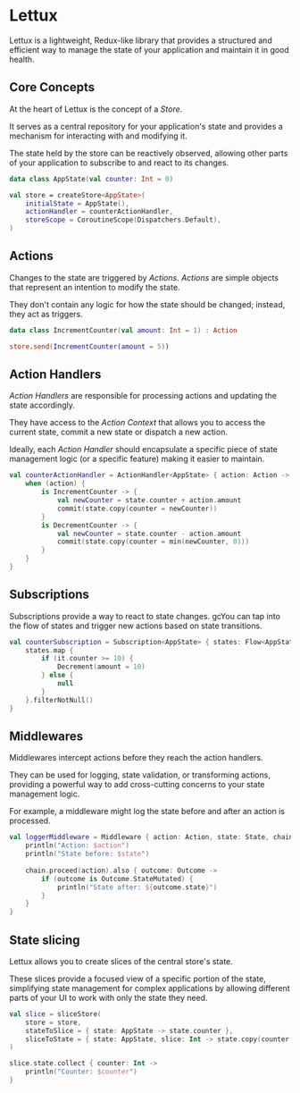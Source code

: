 
# Lettux
Lettux is a lightweight, Redux-like library that provides a structured and efficient way to manage the state 
of your application and maintain it in good health.

## Core Concepts
At the heart of Lettux is the concept of a _Store_. 

It serves as a central repository for your application's state and provides a mechanism for 
interacting with and modifying it. 

The state held by the store can be reactively observed, 
allowing other parts of your application to subscribe to and react to its changes.

```kotlin
data class AppState(val counter: Int = 0)

val store = createStore<AppState>(
    initialState = AppState(), 
    actionHandler = counterActionHandler,
    storeScope = CoroutineScope(Dispatchers.Default),
)
```

## Actions
Changes to the state are triggered by _Actions_. _Actions_ are simple objects that represent an intention to modify 
the state. 

They don't contain any logic for how the state should be changed; instead, they act as triggers.

```kotlin
data class IncrementCounter(val amount: Int = 1) : Action

store.send(IncrementCounter(amount = 5))
```

## Action Handlers
_Action Handlers_ are responsible for processing actions and updating the state accordingly. 

They have access to the _Action Context_ that allows you to access the current state, commit a new state or 
dispatch a new action.

Ideally, each _Action Handler_ should encapsulate a specific piece of state management logic
(or a specific feature) making it easier to maintain.

```kotlin
val counterActionHandler = ActionHandler<AppState> { action: Action ->
    when (action) {
        is IncrementCounter -> {
            val newCounter = state.counter + action.amount
            commit(state.copy(counter = newCounter))
        }
        is DecrementCounter -> {
            val newCounter = state.counter - action.amount
            commit(state.copy(counter = min(newCounter, 0)))
        }
    }
}
```

## Subscriptions
Subscriptions provide a way to react to state changes. gcYou can tap into the flow of states and trigger new actions based on state transitions.

```kotlin
val counterSubscription = Subscription<AppState> { states: Flow<AppState> ->
    states.map {
        if (it.counter >= 10) {
            Decrement(amount = 10)
        } else {
            null
        }
    }.filterNotNull()
}
```

## Middlewares
Middlewares intercept actions before they reach the action handlers. 

They can be used for logging, state validation, or transforming actions, providing a powerful way 
to add cross-cutting concerns to your state management logic. 

For example, a middleware might log the state before and after an action is processed.
```kotlin
val loggerMiddleware = Middleware { action: Action, state: State, chain: Chain ->
    println("Action: $action")
    println("State before: $state")
    
    chain.proceed(action).also { outcome: Outcome ->
        if (outcome is Outcome.StateMutated) {
            println("State after: ${outcome.state}")
        }    
    }
} 
```

## State slicing
Lettux allows you to create slices of the central store's state.

These slices provide a focused view of a specific portion of the state, simplifying state management 
for complex applications by allowing different parts of your UI to work with only the state they need.

```kotlin
val slice = sliceStore(
    store = store,
    stateToSlice = { state: AppState -> state.counter },
    sliceToState = { state: AppState, slice: Int -> state.copy(counter = slice) }
)

slice.state.collect { counter: Int ->
    println("Counter: $counter")
}
```